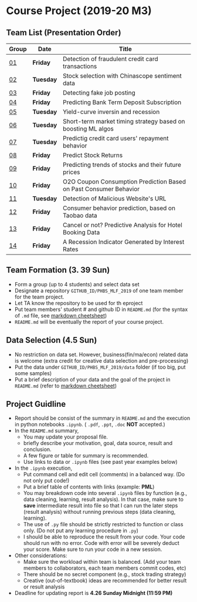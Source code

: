 # Course Project (2019-20 M3)


## Team List (Presentation Order)

Group | Date | Title
--- | -- | ---
[01](https://github.com/npuchenbowen/MLF_Project) | __Friday__ | Detection of fraudulent credit card transactions
[02](https://github.com/SnakeWayne/PHBS_MLF_2019/blob/master/README.md) | __Tuesday__ | Stock selection with Chinascope sentiment data
[03](https://github.com/Linyi-Wei/2020WeiLinyi) | __Friday__ | Detecting fake job posting
[04](https://github.com/Johnxinlei/PHBS_MLF_Project) | __Friday__ | Predicting Bank Term Deposit Subscription
[05](https://github.com/knowsnothing753/PHBS_MLF_2019/blob/master/README.md) | __Tuesday__ | Yield-curve inversin and recession
[06](https://github.com/eiahb3838ya/PHBS_ML_for_quant_project/blob/master/README.md) | __Tuesday__ | Short-term market timing strategy based on boosting ML algos
[07](https://github.com/dengkeya/PHBS_MLF_2019) | __Tuesday__ | Predictig credit card users' repayment behavior
[08](https://github.com/Mingkai-Zhuang/PHBS_MLF_2019/tree/master/Course%20Project) | __Friday__ | Predict Stock Returns
[09](https://github.com/ZhangPeidong-Mack/PHBS_MLF_2019) | __Friday__ | Predicting trends of stocks and their future prices
[10](https://github.com/YijiaZhang1996/PHBS_MLF_2019/tree/master/GroupProject) | __Friday__ | O2O Coupon Consumption Prediction Based on Past Consumer Behavior
[11](https://github.com/caoxiaolong0521/PHBS_MLF_2019_Project/blob/master/README.md) | __Tuesday__ | Detection of Malicious Website's URL
[12](https://github.com/Parametric3/PHBS_MLF_2019) | __Friday__ | Consumer behavior prediction, based on Taobao data
[13](https://github.com/oyrx/PHBS_MLF_2019_Project) | __Friday__ | Cancel or not? Predictive Analysis for Hotel Booking Data
[14](https://github.com/YanrongWu/YanrongWu-PHBS_MLF_2019/blob/master/Final%20Group%20Project/README.md) | __Friday__ | A Recession Indicator Generated by Interest Rates


## Team Formation (__3. 39 Sun__)
* Form a group (up to 4 students) and select data set
* Designate a repository `GITHUB_ID/PHBS_MLF_2019` of one team member for the team project.
* Let TA know the repository to be used for th eproject
* Put team members' student # and github ID in `README.md` (for the syntax of `.md` file, see [markdown cheetsheet](https://guides.github.com/features/mastering-markdown/)) 
* `README.md` will be eventually the report of your course project.

## Data Selection (__4.5 Sun__)
* No restriction on data set. However, business(fin/ma/econ) related data is welcome (extra credit for creative data selection and pre-processing)
* Put the data under `GITHUB_ID/PHBS_MLF_2019/data` folder (if too big, put some samples)
* Put a brief description of your data and the goal of the project in `README.md` (refer to [markdown cheetsheet](https://guides.github.com/features/mastering-markdown/))

## Project Guidline
* Report should be consist of the summary in `README.md` and the execution in python notebooks `.ipynb`.  ( `.pdf`, `.ppt`, `.doc` __NOT__ accepted.)
* In the `README.md` summary, 
  * You may update your proposal file.
  * briefly describe your motivation, goal, data source, result and conclusion.
  * A few figure or table for summary is recommended.
  * Use links to data or `.ipynb` files (see past year examples below)
* In the `.ipynb` execution, 
  * Put command cell and edit cell (comments) in a balanced way. (Do not only put code!)
  * Put a brief table of contents with links (example: __PML__)
  * You may breakdown code into several `.ipynb` files by function (e.g., data cleaning, learning, result analysis). In that case, make sure to __save__ intermediate result into file so that I can run the later steps (result analysis) without running previous steps (data cleaning, learning).
  * The use of `.py` file should be strictly restricted to function or class only. (Do not put any learning procedure in `.py`)
  * I should be able to reproduce the result from your code. Your code should run with no error. Code with error will be severely deduct your score. Make sure to run your code in a new session.
* Other considerations:
  * Make sure the workload within team is balanced. (Add your team members to collaborators, each team members commit codes, etc)
  * There should be no secret component (e.g., stock trading strategy)
  * Creative (out-of-textbook) ideas are recommended for better result or result analysis
* Deadline for updating report is __4.26 Sunday Midnight (11:59 PM)__
